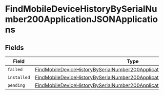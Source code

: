 # FindMobileDeviceHistoryBySerialNumber200ApplicationJSONApplications


## Fields

| Field                                                                                                                                                                                     | Type                                                                                                                                                                                      | Required                                                                                                                                                                                  | Description                                                                                                                                                                               |
| ----------------------------------------------------------------------------------------------------------------------------------------------------------------------------------------- | ----------------------------------------------------------------------------------------------------------------------------------------------------------------------------------------- | ----------------------------------------------------------------------------------------------------------------------------------------------------------------------------------------- | ----------------------------------------------------------------------------------------------------------------------------------------------------------------------------------------- |
| `failed`                                                                                                                                                                                  | [FindMobileDeviceHistoryBySerialNumber200ApplicationJSONApplicationsFailed](../../models/operations/findmobiledevicehistorybyserialnumber200applicationjsonapplicationsfailed.md)[]       | :heavy_minus_sign:                                                                                                                                                                        | N/A                                                                                                                                                                                       |
| `installed`                                                                                                                                                                               | [FindMobileDeviceHistoryBySerialNumber200ApplicationJSONApplicationsInstalled](../../models/operations/findmobiledevicehistorybyserialnumber200applicationjsonapplicationsinstalled.md)[] | :heavy_minus_sign:                                                                                                                                                                        | N/A                                                                                                                                                                                       |
| `pending`                                                                                                                                                                                 | [FindMobileDeviceHistoryBySerialNumber200ApplicationJSONApplicationsPending](../../models/operations/findmobiledevicehistorybyserialnumber200applicationjsonapplicationspending.md)[]     | :heavy_minus_sign:                                                                                                                                                                        | N/A                                                                                                                                                                                       |